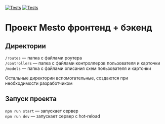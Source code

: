 [![Tests](https://github.com/MikhailPyatykh/express-mesto-gha/actions/workflows/tests-13-sprint.yml/badge.svg)](https://github.com/MikhailPyatykh/express-mesto-gha/actions/workflows/tests-13-sprint.yml) [![Tests](https://github.com/MikhailPyatykh/express-mesto-gha/actions/workflows/tests-14-sprint.yml/badge.svg)](https://github.com/MikhailPyatykh/express-mesto-gha/actions/workflows/tests-14-sprint.yml)

# Проект Mesto фронтенд + бэкенд

## Директории

`/routes` — папка с файлами роутера  
`/controllers` — папка с файлами контроллеров пользователя и карточки  
`/models` — папка с файлами описания схем пользователя и карточки

Остальные директории вспомогательные, создаются при необходимости разработчиком

## Запуск проекта

`npm run start` — запускает сервер  
`npm run dev` — запускает сервер с hot-reload
